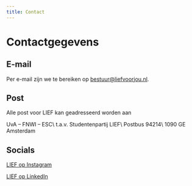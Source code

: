 ```yaml
---
title: Contact
---
```

# Contactgegevens

## E-mail

Per e-mail zijn we te bereiken op <bestuur@liefvoorjou.nl>.

## Post

Alle post voor LIEF kan geadresseerd worden aan

UvA – FNWI – ESC\\
t.a.v. Studentenpartij LIEF\\
Postbus 94214\\
1090 GE Amsterdam

## Socials

[LIEF op Instagram](https://www.instagram.com/liefnwi)

[LIEF op LinkedIn](https://linkedin.com/company/liefnwi)
